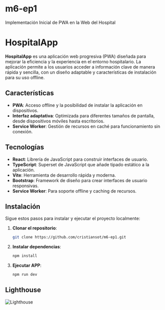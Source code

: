 # m6-ep1
Implementación Inicial de PWA en la Web del Hospital

# HospitalApp

**HospitalApp** es una aplicación web progresiva (PWA) diseñada para mejorar la eficiencia y la experiencia en el entorno hospitalario. La aplicación permite a los usuarios acceder a información clave de manera rápida y sencilla, con un diseño adaptable y características de instalación para su uso offline.

## Características

- **PWA**: Acceso offline y la posibilidad de instalar la aplicación en dispositivos.
- **Interfaz adaptativa**: Optimizada para diferentes tamaños de pantalla, desde dispositivos móviles hasta escritorios.
- **Service Worker**: Gestión de recursos en caché para funcionamiento sin conexión.

## Tecnologías

- **React**: Librería de JavaScript para construir interfaces de usuario.
- **TypeScript**: Superset de JavaScript que añade tipado estático a la aplicación.
- **Vite**: Herramienta de desarrollo rápida y moderna.
- **Bootstrap**: Framework de diseño para crear interfaces de usuario responsivas.
- **Service Worker**: Para soporte offline y caching de recursos.

## Instalación

Sigue estos pasos para instalar y ejecutar el proyecto localmente:

1. **Clonar el repositorio**:

   ```bash
   git clone https://github.com/cristiansot/m6-ep1.git

2. **Instalar dependencias**:

   ```bash
   npm install

3. **Ejecutar APP**:

   ```bash
   npm run dev

## Lighthouse

![Lighthouse](src/assets/img/lighthouse.png)

